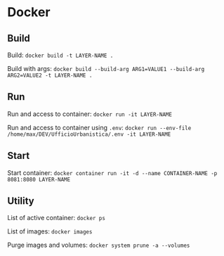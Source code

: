 # Docker 

## Build
Build: `docker build -t LAYER-NAME .`

Build with args: `docker build --build-arg ARG1=VALUE1 --build-arg ARG2=VALUE2 -t LAYER-NAME .`

## Run
Run and access to container: `docker run -it LAYER-NAME` 

Run and access to container using `.env`: `docker run --env-file /home/max/DEV/UfficioUrbanistica/.env -it LAYER-NAME` 

## Start
Start container: `docker container run -it -d --name CONTAINER-NAME -p 8081:8080 LAYER-NAME`

## Utility
List of active container: `docker ps`

List of images: `docker images`

Purge images and volumes: `docker system prune -a --volumes`